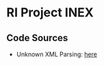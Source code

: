 # RI Project INEX

## Code Sources
- Unknown XML Parsing: [here](https://howtodoinjava.com/java/xml/read-xml-dom-parser-example/)